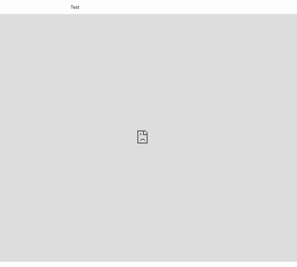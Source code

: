Test

<style type="text/css">
  iframe {
    width: 100vw;
    position: absolute;
    left: 0;
}
</style>

<iframe height="800" width="100%" frameborder="no" src="https://outbreakmodelling.shinyapps.io/end-of-outbreak/" class="l-screen-inset shaded"> </iframe>

